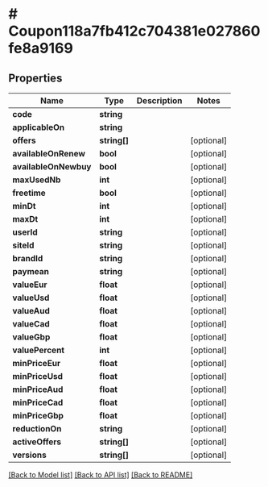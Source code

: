 # # Coupon118a7fb412c704381e027860fe8a9169

## Properties

Name | Type | Description | Notes
------------ | ------------- | ------------- | -------------
**code** | **string** |  |
**applicableOn** | **string** |  |
**offers** | **string[]** |  | [optional]
**availableOnRenew** | **bool** |  | [optional]
**availableOnNewbuy** | **bool** |  | [optional]
**maxUsedNb** | **int** |  | [optional]
**freetime** | **bool** |  | [optional]
**minDt** | **int** |  | [optional]
**maxDt** | **int** |  | [optional]
**userId** | **string** |  | [optional]
**siteId** | **string** |  | [optional]
**brandId** | **string** |  | [optional]
**paymean** | **string** |  | [optional]
**valueEur** | **float** |  | [optional]
**valueUsd** | **float** |  | [optional]
**valueAud** | **float** |  | [optional]
**valueCad** | **float** |  | [optional]
**valueGbp** | **float** |  | [optional]
**valuePercent** | **int** |  | [optional]
**minPriceEur** | **float** |  | [optional]
**minPriceUsd** | **float** |  | [optional]
**minPriceAud** | **float** |  | [optional]
**minPriceCad** | **float** |  | [optional]
**minPriceGbp** | **float** |  | [optional]
**reductionOn** | **string** |  | [optional]
**activeOffers** | **string[]** |  | [optional]
**versions** | **string[]** |  | [optional]

[[Back to Model list]](../../README.md#models) [[Back to API list]](../../README.md#endpoints) [[Back to README]](../../README.md)
